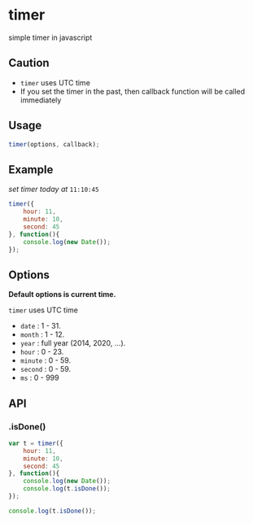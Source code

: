 timer
=====

simple timer in javascript

## Caution

* ``timer`` uses UTC time
* If you set the timer in the past, then callback function will be called immediately

## Usage

```js
timer(options, callback);
```

## Example

*set timer today at* ``11:10:45``

```js
timer({
    hour: 11,
    minute: 10,
    second: 45
}, function(){
    console.log(new Date());
});
```

## Options

**Default options is current time.**

``timer`` uses UTC time

* ``date``      :   1 - 31.
* ``month``     :   1 - 12.
* ``year``      :   full year (2014, 2020, ...).
* ``hour``      :   0 - 23.
* ``minute``    :   0 - 59.
* ``second``    :   0 - 59.
* ``ms``        :   0 - 999

## API

### .isDone()

```js
var t = timer({
    hour: 11,
    minute: 10,
    second: 45
}, function(){
    console.log(new Date());
    console.log(t.isDone());
});

console.log(t.isDone());
```